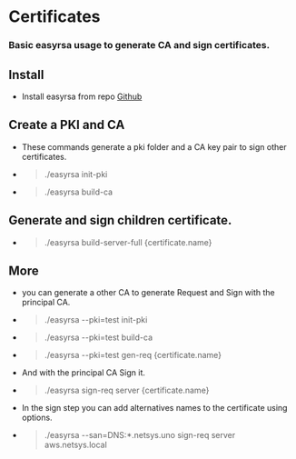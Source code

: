 Certificates
============
### Basic easyrsa usage to generate CA and sign certificates.

## Install ## 
- Install easyrsa from repo [Github](https://github.com/OpenVPN/easy-rsa/releases/tag/v3.1.7)

## Create a PKI and CA ## 
- These commands generate a pki folder and a CA key pair to sign other certificates. 
- > ./easyrsa init-pki
- > ./easyrsa build-ca

## Generate and sign children certificate. ## 
- > ./easyrsa build-server-full {certificate.name}

## More ##
- you can generate a other CA to generate Request and Sign with the principal CA.
- > ./easyrsa --pki=test init-pki
- > ./easyrsa --pki=test build-ca
- > ./easyrsa --pki=test gen-req {certificate.name}
- And with the principal CA Sign it.
- > ./easyrsa sign-req server {certificate.name}

- In the sign step you can add alternatives names to the certificate using options.
- > ./easyrsa --san=DNS:*.netsys.uno sign-req server aws.netsys.local